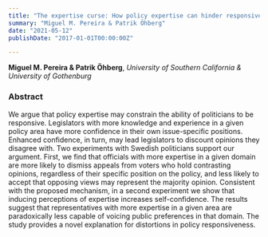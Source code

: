 ```yaml
---
title: "The expertise curse: How policy expertise can hinder responsiveness"
summary: "Miguel M. Pereira & Patrik Öhberg"
date: "2021-05-12"
publishDate: "2017-01-01T00:00:00Z"

---
```


**Miguel M. Pereira & Patrik Öhberg**, *University of Southern California & University of Gothenburg*

### Abstract

We argue that policy expertise may constrain the ability of politicians to be responsive. Legislators with more knowledge and experience in a given policy area have more confidence in their own issue-specific positions. Enhanced confidence, in turn, may lead legislators to discount opinions they disagree with. Two experiments with Swedish politicians support our argument. First, we find that officials with more expertise in a given domain are more likely to dismiss appeals from voters who hold contrasting opinions, regardless of their specific position on the policy, and less likely to accept that opposing views may represent the majority opinion. Consistent with the proposed mechanism, in a second experiment we show that inducing perceptions of expertise increases self-confidence. The results suggest that representatives with more expertise in a given area are paradoxically less capable of voicing public preferences in that domain. The study provides a novel explanation for distortions in policy responsiveness.
